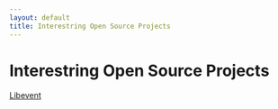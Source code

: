 ```yaml
---
layout: default
title: Interestring Open Source Projects
---
```


Interestring Open Source Projects
=============

[Libevent](http://www.wangafu.net/~nickm/libevent-book/)
